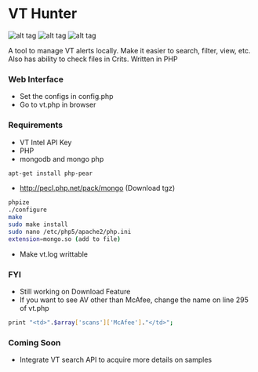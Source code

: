 # VT Hunter
![alt tag](http://i.imgur.com/mEH2mvW.jpg)
![alt tag](http://i.imgur.com/pImqBs8.jpg)
![alt tag](http://i.imgur.com/juS8ebW.jpg)

A tool to manage VT alerts locally. Make it easier to search, filter, view, etc.  Also has ability to check files in Crits.  Written in PHP

### Web Interface
  - Set the configs in config.php
  - Go to vt.php in browser

### Requirements
  - VT Intel API Key
  - PHP
  - mongodb and mongo php
  ```sh
  apt-get install php-pear
  ```
  
  - http://pecl.php.net/pack/mongo (Download tgz)
    
  ```sh
  phpize
  ./configure
  make
  sudo make install
  sudo nano /etc/php5/apache2/php.ini
  extension=mongo.so (add to file)
  ```
  - Make vt.log writtable

### FYI
  - Still working on Download Feature
  - If you want to see AV other than McAfee, change the name on line 295 of vt.php
  
  ```sh
  print "<td>".$array['scans']['McAfee']."</td>";
  ```

### Coming Soon 
  - Integrate VT search API to acquire more details on samples

